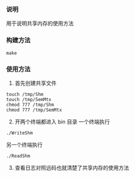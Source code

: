 ### 说明
用于说明共享内存的使用方法

### 构建方法
```
make
```
### 使用方法
1. 首先创建共享文件
```
touch /tmp/Shm
touch /tmp/SemMtx
chmod 777 /tmp/Shm
chmod 777 /tmp/SemMtx
```

2. 开两个终端都进入 bin 目录
一个终端执行
```
./WriteShm
``` 
另一个终端执行
```
./ReadShm
``` 

3. 查看日志对照远码也就清楚了共享内存的使用方法


